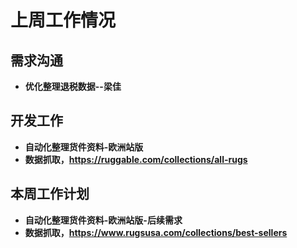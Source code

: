 # 上周工作情况
## **需求沟通**
- **优化整理退税数据--梁佳**

## **开发工作**
- **自动化整理货件资料-欧洲站版**
- **数据抓取，https://ruggable.com/collections/all-rugs**


## **本周工作计划**

- **自动化整理货件资料-欧洲站版-后续需求**
- **数据抓取，https://www.rugsusa.com/collections/best-sellers**
